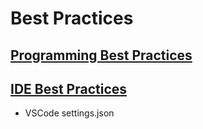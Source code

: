 # Best Practices

## [Programming Best Practices](./PROGRAMMING.md)

## [IDE Best Practices](./IDEs.md)

* VSCode settings.json
